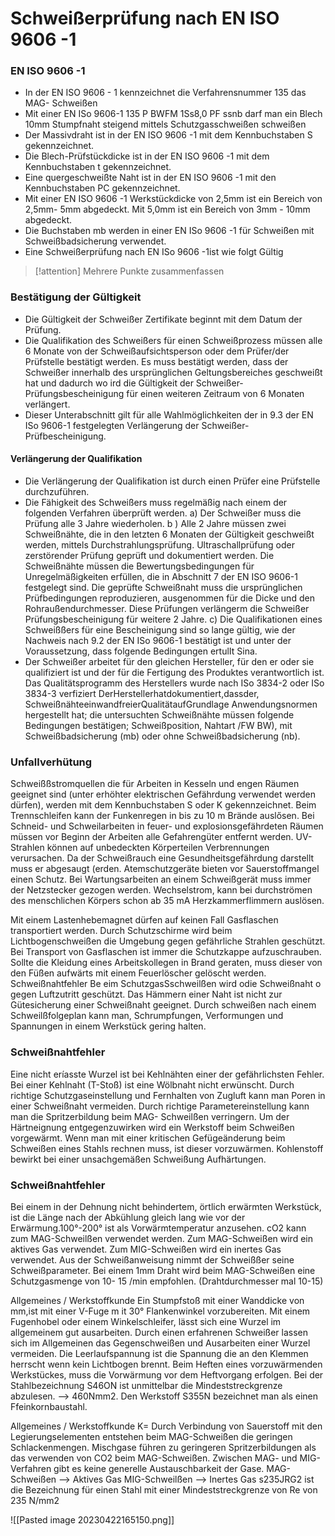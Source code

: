 # Schweißerprüfung nach EN ISO 9606 -1
### EN ISO 9606 -1
- In der EN ISO 9606 - 1 kennzeichnet die Verfahrensnummer 135 das MAG- Schweißen
- Mit einer EN ISo 9606-1 135 P BWFM 1Ss8,0 PF ssnb darf man ein Blech 10mm Stumpfnaht steigend mittels Schutzgasschweißen schweißen
- Der Massivdraht ist in der EN ISO 9606 -1 mit dem Kennbuchstaben S gekennzeichnet.
- Die Blech-Prüfstückdicke ist in der EN ISO 9606 -1 mit dem Kennbuchstaben t gekennzeichnet.
- Eine quergeschweißte Naht ist in der EN ISO 9606 -1 mit den Kennbuchstaben PC gekennzeichnet.
- Mit einer EN ISO 9606 -1 Werkstückdicke von 2,5mm ist ein Bereich von 2,5mm- 5mm abgedeckt. Mit 5,0mm ist ein Bereich von 3mm - 10mm abgedeckt.
- Die Buchstaben mb werden in einer EN ISo 9606 -1 für Schweißen mit Schweißbadsicherung verwendet.
- Eine Schweißerprüfung nach EN ISo 9606 -1ist wie folgt Gültig
> [!attention] Mehrere Punkte zusammenfassen

### Bestätigung der Gültigkeit
- Die Gültigkeit der Schweißer Zertifikate beginnt mit dem Datum der Prüfung.
- Die Qualifikation des Schweißers für einen Schweißprozess müssen alle 6 Monate von der Schweißaufsichtsperson oder dem Prüfer/der Prüfstelle bestätigt werden. Es muss bestätigt werden, dass der Schweißer innerhalb des ursprünglichen Geltungsbereiches geschweißt hat und dadurch wo ird die Gültigkeit der Schweißer-Prüfungsbescheinigung für einen weiteren Zeitraum von 6 Monaten verlängert.
- Dieser Unterabschnitt gilt für alle Wahlmöglichkeiten der in 9.3 der EN ISo 9606-1 festgelegten Verlängerung der Schweißer- Prüfbescheinigung.

#### Verlängerung der Qualifikation
- Die Verlängerung der Qualifikation ist durch einen Prüfer eine Prüfstelle durchzuführen.
- Die Fähigkeit des Schweißers muss regelmäßig nach einem der folgenden Verfahren überprüft werden.
	a) Der Schweißer muss die Prüfung alle 3 Jahre wiederholen.
	b ) Alle 2 Jahre müssen zwei Schweißnähte, die in den letzten 6 Monaten der Gültigkeit geschweißt werden, mittels Durchstrahlungsprüfung. Ultraschallprüfung oder zerstörender Prüfung geprüft und dokumentiert werden. Die Schweißnähte müssen die Bewertungsbedingungen für Unregelmäßigkeiten erfüllen, die in Abschnitt 7 der EN ISO 9606-1 festgelegt sind. Die geprüfte Schweißnaht muss die ursprünglichen Prüfbedingungen reproduzieren, ausgenommen für die Dicke und den Rohraußendurchmesser. Diese Prüfungen verlängerm die Schweißer Prüfungsbescheinigung für weitere 2 Jahre.
	c) Die Qualifikationen eines Schweißßers für eine Bescheinigung sind so lange gültig, wie der Nachweis nach 9.2 der EN ISo 9606-1 bestätigt ist und unter der Voraussetzung, dass folgende Bedingungen ertulIt Sina.
- Der Schweißer arbeitet für den gleichen Hersteller, für den er oder sie qualifiziert ist und der für die Fertigung des Produktes verantwortlich ist.
Das Qualitätsprogramm des Herstellers wurde nach ISo 3834-2 oder ISo 3834-3 verfiziert
DerHerstellerhatdokumentiert,dassder, SchweißnähteeinwandfreierQualitätaufGrundlage Anwendungsnormen hergestellt hat; die untersuchten Schweißnähte müssen folgende
Bedingungen bestätigen; Schweißposition, Nahtart /FW BW), mit Schweißbadsicherung (mb) oder ohne Schweißbadsicherung (nb).

### Unfallverhütung
Schweißßstromquellen die für Arbeiten in Kesseln und engen Räumen geeignet sind (unter erhöhter elektrischen Gefährdung verwendet werden dürfen), werden
mit dem Kennbuchstaben S oder K gekennzeichnet.
Beim Trennschleifen kann der Funkenregen in bis zu 10 m Brände auslősen.
Bei Schneid- und Schweilarbeiten in feuer- und explosionsgefährdeten Räumen müssen vor Beginn der Arbeiten alle Gefahrengüter entfernt werden.
UV-Strahlen können auf unbedeckten Körperteilen Verbrennungen verursachen.
Da der Schweißrauch eine Gesundheitsgefährdung darstellt muss er abgesaugt (erden.
Atemschutzgeräte bieten vor Sauerstoffmangel einen Schutz.
Bei Wartungsarbeiten an einem Schweißgerät muss immer der Netzstecker gezogen werden.
Wechselstrom, kann bei durchströmen des menschlichen Körpers schon ab 35 mA Herzkammerflimmern auslösen.


Mit einem Lastenhebemagnet dürfen auf keinen Fall Gasflaschen transportiert werden.
Durch Schutzschirme wird beim Lichtbogenschweißen die Umgebung gegen gefährliche Strahlen geschützt.
Bei Transport von Gasflaschen ist immer die Schutzkappe aufzuschrauben.
Sollte die Kleidung eines Arbeitskollegen in Brand geraten, muss dieser von den Füßen aufwärts mit einem Feuerlöscher gelöscht werden.
Schweißnahtfehler
Be
eim SchutzgasSschweilßen wird odie Schweißnaht o
gegen Luftzutritt geschützt.
Das Hämmern einer Naht ist nicht zur Gütesicherung einer Schweißnaht geeignet.
Durch schweißen nach einem Schweilßfolgeplan kann man, Schrumpfungen, Verformungen und Spannungen in einem Werkstück gering halten.


### Schweißnahtfehler
Eine nicht eríasste Wurzel ist bei Kehlnähten einer der gefährlichsten Fehler.
Bei einer Kehlnaht (T-Stoß) ist eine Wölbnaht nicht erwünscht.
Durch richtige Schutzgaseinstellung und Fernhalten von Zugluft kann man Poren in einer Schweißnaht vermeiden.
Durch richtige Parametereinstellung kann man die Spritzerbildung beim MAG- Schweilßen verringern.
Um der Härtneignung entgegenzuwirken wird ein Werkstoff beim Schweißen vorgewärmt.
Wenn man mit einer kritischen Gefügeänderung beim Schweißen eines Stahls rechnen muss, ist dieser vorzuwärmen.
Kohlenstoff bewirkt bei einer unsachgemäßen Schweißung Aufhärtungen.

### Schweißnahtfehler
Bei einem in der Dehnung nicht behindertem, örtlich erwärmten Werkstück, ist die Länge nach der Abkühlung gleich lang wie vor der Erwärmung.100°-200° ist als Vorwärmtemperatur anzusehen.
cO2 kann zum MAG-Schweilßen verwendet werden. Zum MAG-Schweißen wird ein aktives Gas verwendet. Zum MIG-Schweißen wird ein inertes Gas verwendet.
Aus der Schweißanweisung nimmt der Schweißßer seine Schweißparameter.
Bei einem 1mm Draht wird beim MAG-Schweißen eine Schutzgasmenge von 10- 15 /min empfohlen. (Drahtdurchmesser mal 10-15)


Allgemeines / Werkstoffkunde
Ein Stumpfstoß mit einer Wanddicke von mm,ist mit einer V-Fuge m it 30° Flankenwinkel vorzubereiten.
Mit einem Fugenhobel oder einem Winkelschleifer, lässt sich eine Wurzel im allgemeinem gut ausarbeiten.
Durch einen erfahrenen Schweißer lassen sich im Allgemeinen das Gegenschweißen und Ausarbeiten einer Wurzel vermeiden.
Die Leerlaufspannung ist die Spannung die an den Klemmen herrscht wenn kein Lichtbogen brennt.
Beim Heften eines vorzuwärmenden Werkstückes, muss die Vorwärmung vor dem Heftvorgang erfolgen.
Bei der Stahlbezeichnung S46ON ist unmittelbar die Mindeststreckgrenze abzulesen. --> 460Nmm2. Den Werkstoff S355N bezeichnet man als einen
Ffeinkornbaustahl.

Allgemeines / Werkstoffkunde
K=
Durch Verbindung von Sauerstoff mit den Legierungselementen entstehen beim MAG-Schweißen die geringen Schlackenmengen.
Mischgase führen zu geringeren Spritzerbildungen als das verwenden von CO2 beim MAG-Schweißen.
Zwischen MAG- und MIG-Verfahren gibt es keine generelle Austauschbarkeit der Gase. MAG-Schweißen --> Aktives Gas MIG-Schweilßen --> Inertes Gas
s235JRG2 ist die Bezeichnung für einen Stahl mit einer Mindeststreckgrenze von Re von 235 N/mm2

![[Pasted image 20230422165150.png]]
